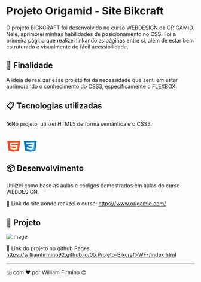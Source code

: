 # Projeto Origamid - Site Bikcraft

O projeto BICKCRAFT foi desenvolvido no curso WEBDESIGN da ORIGAMID. Nele, aprimorei minhas habilidades de posicionamento no CSS. Foi a primeira página que realizei linkando as páginas entre si, além de estar bem estruturado e visualmente de fácil acessibilidade.

## 🚀 Finalidade

A ideia de realizar esse projeto foi da necessidade que senti em estar aprimorando o conhecimento do CSS3, especificamente o FLEXBOX.


## 📋 Tecnologias utilizadas

🛠️No projeto, utilizei HTML5 de forma semântica e o CSS3.
<div style="display: inline_block"><br>
<img align="center" alt="Will-HTML" height="30" width="40" src="https://raw.githubusercontent.com/devicons/devicon/master/icons/html5/html5-original.svg">
<img align="center" alt="Will-CSS" height="30" width="40" src="https://raw.githubusercontent.com/devicons/devicon/master/icons/css3/css3-original.svg">
</div>


## 📦 Desenvolvimento

Utilizei como base as aulas e códigos demostrados em aulas do curso WEBDESIGN. 

📌 Link do site aonde realizei o curso: https://www.origamid.com/


## 📄 Projeto


![image](https://user-images.githubusercontent.com/89873481/168302568-d93c8955-691e-4940-81df-0201cdb8df0a.png)



📌 Link do projeto no github Pages: https://williamfirmino92.github.io/05.Projeto-Bikcraft-WF-/index.html
 


---
⌨️ com ❤️ por William Firmino 😊


